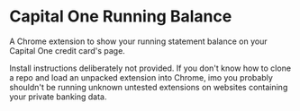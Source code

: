 # Capital One Running Balance

A Chrome extension to show your running statement balance on your Capital One credit card's page.

Install instructions deliberately not provided. If you don't know how to clone a repo and load an unpacked extension into Chrome, imo you probably shouldn't be running unknown untested extensions on websites containing your private banking data.
